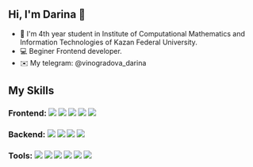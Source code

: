 ## Hi, I'm Darina 👋

<!--
**VinogradovaD/VinogradovaD** is a ✨ _special_ ✨ repository because its `README.md` (this file) appears on your GitHub profile.

Here are some ideas to get you started:

- 🔭 I’m currently working on ...
- 🌱 I’m currently learning ...
- 👯 I’m looking to collaborate on ...
- 🤔 I’m looking for help with ...
- 💬 Ask me about ...
- 📫 How to reach me: ...
- 😄 Pronouns: ...
- ⚡ Fun fact: ...
-->
- 🏫 I'm 4th year student in Institute of Computational Mathematics and Information Technologies of Kazan Federal University. 
- 💻 Beginer Frontend developer.
- ✉️ My telegram: @vinogradova_darina

## My Skills
### Frontend: ![](https://img.shields.io/badge/_-HTML5-informational?style=flat&logo=Html5&logoColor=white&color=4AB197) ![](https://img.shields.io/badge/_-CSS3-informational?style=flat&logo=css3&logoColor=white&color=4AB197) ![](https://img.shields.io/badge/_-SASS/SCSS-informational?style=flat&logo=Sass&logoColor=white&color=4AB197) ![](https://img.shields.io/badge/_-Webpack-informational?style=flat&logo=Webpack&logoColor=white&color=4AB197) ![](https://img.shields.io/badge/_-JavaScript(ES5/ES6+)-informational?style=flat&logo=JavaScript&logoColor=white&color=4AB197)
### Backend: ![](https://img.shields.io/badge/_-Java-informational?style=flat&logo=Java&logoColor=white&color=4AB197) ![](https://img.shields.io/badge/_-SpringBoot-informational?style=flat&logo=Spring&logoColor=white&color=4AB197) ![](https://img.shields.io/badge/_-Spring_Security-informational?style=flat&logo=SpringSecurity&logoColor=white&color=4AB197) ![](https://img.shields.io/badge/_-MySQL-informational?style=flat&logo=MySQL&logoColor=white&color=4AB197)
### Tools: ![](https://img.shields.io/badge/_-Visual_Studio_Code-informational?style=flat&logo=VisualStudioCode&logoColor=white&color=4AB197) ![](https://img.shields.io/badge/_-IntelliJ_IDEA-informational?style=flat&logo=IntelliJIDEA&logoColor=white&color=4AB197) ![](https://img.shields.io/badge/_-Figma-informational?style=flat&logo=Figma&logoColor=white&color=4AB197) ![](https://img.shields.io/badge/_-Heroku-informational?style=flat&logo=Heroku&logoColor=white&color=4AB197) ![](https://img.shields.io/badge/_-Postman-informational?style=flat&logo=Postman&logoColor=white&color=4AB197) ![](https://img.shields.io/badge/_-Git-informational?style=flat&logo=Git&logoColor=white&color=4AB197)
